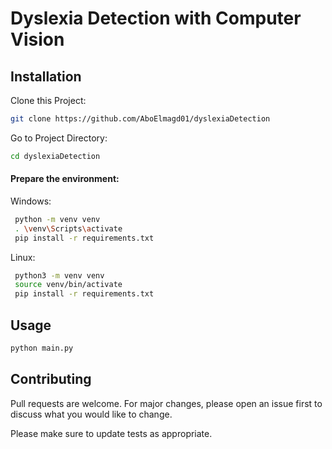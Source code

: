 # Dyslexia Detection with Computer Vision



## Installation
Clone this Project:

```bash
git clone https://github.com/AboElmagd01/dyslexiaDetection
```
Go to Project Directory:
```bash
cd dyslexiaDetection
```
#### Prepare the environment:
Windows: 
```bash
 python -m venv venv
 . \venv\Scripts\activate
 pip install -r requirements.txt
```

Linux: 
```bash
 python3 -m venv venv
 source venv/bin/activate
 pip install -r requirements.txt
```
## Usage


```bash
python main.py 
```

## Contributing
Pull requests are welcome. For major changes, please open an issue first to discuss what you would like to change.

Please make sure to update tests as appropriate.
